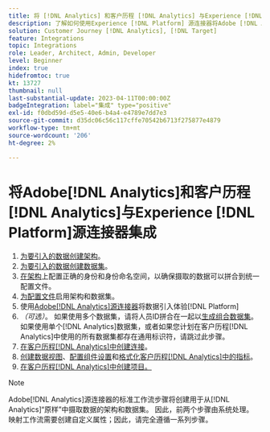 ```yaml
---
title: 将 [!DNL Analytics] 和客户历程 [!DNL Analytics] 与Experience [!DNL Platform] 源连接器教程集成
description: 了解如何使用Experience [!DNL Platform] 源连接器将Adobe [!DNL Analytics] 与客户历程 [!DNL Analytics] 集成。
solution: Customer Journey [!DNL Analytics], [!DNL Target]
feature: Integrations
topic: Integrations
role: Leader, Architect, Admin, Developer
level: Beginner
index: true
hidefromtoc: true
kt: 13727
thumbnail: null
last-substantial-update: 2023-04-11T00:00:00Z
badgeIntegration: label="集成" type="positive"
exl-id: f0dbd59d-d5e5-40e6-b4a4-e4789e7dd7e3
source-git-commit: d35dc06c56c117cffe70542b6713f275877e4879
workflow-type: tm+mt
source-wordcount: '206'
ht-degree: 2%

---
```


# 将Adobe[!DNL Analytics]和客户历程[!DNL Analytics]与Experience [!DNL Platform]源连接器集成

<ol>
    <li><a href="https://experienceleague.adobe.com/zh-hans?lang=en#dashboard/learning" _target="_blank" rel="noopener noreferrer">为要引入的数据创建架构</a>。</li>
    <li><a href="https://experienceleague.adobe.com/docs/platform-learn/tutorials/data-ingestion/create-datasets-and-ingest-data.html?lang=zh-Hans" _target="_blank" rel="noopener noreferrer">为要引入的数据创建数据集</a>。</a></li>
    <li><a href="https://experienceleague.adobe.com/docs/platform-learn/tutorials/identities/label-ingest-and-verify-identity-data.html?lang=zh-Hans" _target="_blank" rel="noopener noreferrer">在架构</a>上配置正确的身份和身份命名空间，以确保摄取的数据可以拼合到统一配置文件。</li> 
    <li><a href="https://experienceleague.adobe.com/docs/platform-learn/tutorials/profiles/bring-data-into-the-real-time-customer-profile.html?lang=zh-Hans" _target="_blank" rel="noopener noreferrer">为配置文件</a>启用架构和数据集。</li>
    <li>使用<a href="https://experienceleague.adobe.com/docs/platform-learn/tutorials/sources/ingest-data-from-adobe-analytics.html?lang=zh-Hans" _target="_blank" rel="noopener noreferrer">Adobe[!DNL Analytics]源连接器</a>将数据引入体验[!DNL Platform]</li>
    <li><i>（可选）</i>。 如果使用多个数据集，请将人员ID拼合在一起以<a href="https://experienceleague.adobe.com/docs/analytics-platform/using/cja-connections/combined-dataset.html?lang=zh-Hans" _target="_blank" rel="noopener noreferrer">生成组合数据集</a>。 如果使用单个[!DNL Analytics]数据集，或者如果您计划在客户历程[!DNL Analytics]中使用的所有数据集都存在通用标识符，请跳过此步骤。</li>
    <li><a href="https://experienceleague.adobe.com/docs/customer-journey-analytics-learn/tutorials/connections/connecting-customer-journey-analytics-to-data-sources-in-platform.html?lang=zh-Hans" _target="_blank" rel="noopener noreferrer">在客户历程[!DNL Analytics]中创建连接</a>。</li>
    <li><a href="https://experienceleague.adobe.com/docs/customer-journey-analytics-learn/tutorials/data-views/basic-configuration-for-data-views.html?lang=zh-Hans" _target="_blank" rel="noopener noreferrer">创建数据视图</a>、<a href="https://experienceleague.adobe.com/docs/customer-journey-analytics-learn/tutorials/data-views/configuring-component-settings-in-data-views.html?lang=zh-Hans" _target="_blank" rel="noopener noreferrer">配置组件设置</a>和<a href="https://experienceleague.adobe.com/docs/customer-journey-analytics-learn/tutorials/data-views/formatting-metrics-in-data-views.html?lang=zh-Hans" _target="_blank" rel="noopener noreferrer">格式化客户历程[!DNL Analytics]中的指标</a>。
    <li><a href="https://experienceleague.adobe.com/docs/customer-journey-analytics-learn/tutorials/analysis-workspace/workspace-projects/build-a-new-project.html?lang=zh-Hans" _target="_blank" rel="noopener noreferrer">在客户历程[!DNL Analytics]中创建项目。</a></li>
</ol>

>[!NOTE]
>
>Adobe[!DNL Analytics]源连接器的标准工作流步骤将创建用于从[!DNL Analytics]“原样”中摄取数据的架构和数据集。 因此，前两个步骤由系统处理。 映射工作流需要创建自定义属性；因此，请完全遵循一系列步骤。
